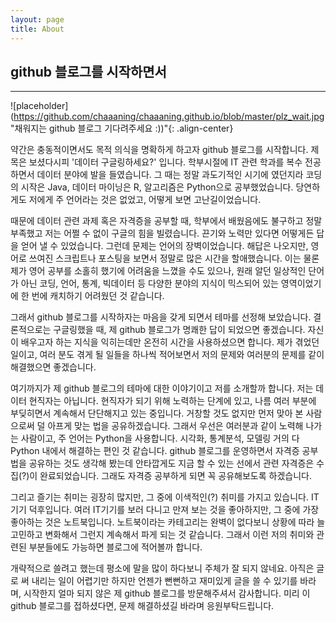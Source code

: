 ```yaml
---
layout: page
title: About
---
```


## github 블로그를 시작하면서  
---

![placeholder] (https://github.com/chaaaning/chaaaning.github.io/blob/master/plz_wait.jpg "채워지는 github 블로그 기다려주세요 :))"{: .align-center}

약간은 충동적이면서도 목적 의식을 명확하게 하고자 github 블로그를 시작합니다. 제목은 보셨다시피 '데이터 구글링하세요?' 입니다. 학부시절에 IT 관련 학과를 복수 전공하면서 데이터 분야에 발을 들였습니다. 그 때는 정말 과도기적인 시기에 였던지라 코딩의 시작은 Java, 데이터 마이닝은 R, 알고리즘은 Python으로 공부했었습니다. 당연하게도 저에게 주 언어라는 것은 없었고, 어떻게 보면 고난길이었습니다.  

때문에 데이터 관련 과제 혹은 자격증을 공부할 때, 학부에서 배웠음에도 불구하고 정말 부족했고 저는 어쩔 수 없이 구글의 힘을 빌렸습니다. 끈기와 노력만 있다면 어떻게든 답을 얻어 낼 수 있었습니다. 그런데 문제는 언어의 장벽이었습니다. 해답은 나오지만, 영어로 쓰여진 스크립트나 포스팅을 보면서 정말로 많은 시간을 할애했습니다. 이는 물론 제가 영어 공부를 소홀히 했기에 어려움을 느꼈을 수도 있으나, 원래 알던 일상적인 단어가 아닌 코딩, 언어, 통계, 빅데이터 등 다양한 분야의 지식이 믹스되어 있는 영역이었기에 한 번에 캐치하기 어려웠던 것 같습니다.  

그래서 github 블로그를 시작하자는 마음을 갖게 되면서 테마를 선정해 보았습니다. 결론적으로는 구글링했을 때, 제 github 블로그가 명쾌한 답이 되었으면 좋겠습니다. 자신이 배우고자 하는 지식을 익히는데만 온전히 시간을 사용하셨으면 합니다. 제가 겪었던 일이고, 여러 분도 겪게 될 일들을 하나씩 적어보면서 저의 문제와 여러분의 문제를 같이 해결했으면 좋겠습니다.  

여기까지가 제 github 블로그의 테마에 대한 이야기이고 저를 소개할까 합니다. 저는 데이터 현직자는 아닙니다. 현직자가 되기 위해 노력하는 단계에 있고, 나름 여러 부분에 부딪히면서 계속해서 단단해지고 있는 중입니다. 거창할 것도 없지만 먼저 맞아 본 사람으로써 덜 아프게 맞는 법을 공유하겠습니다. 그래서 우선은 여러분과 같이 노력해 나가는 사람이고, 주 언어는 Python을 사용합니다. 시각화, 통계분석, 모델링 거의 다 Python 내에서 해결하는 편인 것 같습니다. github 블로그를 운영하면서 자격증 공부법을 공유하는 것도 생각해 봤는데 안타깝게도 지금 할 수 있는 선에서 관련 자격증은 수집(?)이 완료되었습니다. 그래도 자격증 공부하게 되면 꼭 공유해보도록 하겠습니다.  

그리고 즐기는 취미는 굉장히 많지만, 그 중에 이색적인(?) 취미를 가지고 있습니다. IT기기 덕후입니다. 여러 IT기기를 보러 다니고 만져 보는 것을 좋아하지만, 그 중에 가장 좋아하는 것은 노트북입니다. 노트북이라는 카테고리는 완벽이 없다보니 상황에 따라 늘 고민하고 변화해서 그런지 계속해서 파게 되는 것 같습니다. 그래서 이런 저의 취미와 관련된 부분들에도 가능하면 블로그에 적어볼까 합니다.  

개략적으로 쓸려고 했는데 평소에 말을 많이 하다보니 주체가 잘 되지 않네요. 아직은 글로 써 내리는 일이 어렵기만 하지만 언젠가 뻔뻔하고 재미있게 글을 쓸 수 있기를 바라며, 시작한지 얼마 되지 않은 제 github 블로그를 방문해주셔서 감사합니다. 미리 이 github 블로그를 접하셨다면, 문제 해결하셨길 바라며 응원부탁드립니다.